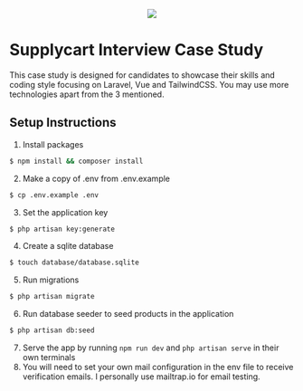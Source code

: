 <p align="center">
    <img align="center" src="https://supplycart.my/wp-content/uploads/2019/09/sc_logo_tm.png">
</p>

# Supplycart Interview Case Study

This case study is designed for candidates to showcase their skills and coding style focusing on Laravel, Vue and TailwindCSS. You may use more technologies apart from the 3 mentioned.

## Setup Instructions

1. Install packages
```bash
$ npm install && composer install
```

2. Make a copy of .env from .env.example
```bash
$ cp .env.example .env
```

3. Set the application key
```bash
$ php artisan key:generate
```
4. Create a sqlite database 
```bash
$ touch database/database.sqlite
```
5. Run migrations
```bash
$ php artisan migrate
```
6. Run database seeder to seed products in the application
```bash
$ php artisan db:seed
```
7. Serve the app by running `npm run dev` and `php artisan serve` in their own terminals
8. You will need to set your own mail configuration in the env file to receive verification emails. I personally use mailtrap.io for email testing.